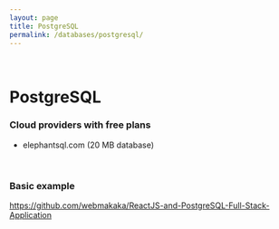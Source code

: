 ```yaml
---
layout: page
title: PostgreSQL
permalink: /databases/postgresql/
---
```


<br/>

# PostgreSQL

### Cloud providers with free plans

- elephantsql.com (20 MB database)

<br/>

### Basic example

https://github.com/webmakaka/ReactJS-and-PostgreSQL-Full-Stack-Application
